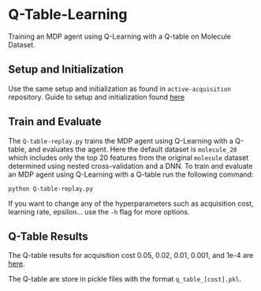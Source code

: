 # Q-Table-Learning
Training an MDP agent using Q-Learning with a Q-table on Molecule Dataset.

## Setup and Initialization

Use the same setup and initialization as found in `active-acquisition` repository. Guide to setup and initialization found [here](https://github.com/leungkean/active-acquisition/blob/a3db4d7525b735386e7bb21c67e1dc41671acf96/afa_guide.txt#L21)

## Train and Evaluate

The `Q-table-replay.py` trains the MDP agent using Q-Learning with a Q-table, and evaluates the agent. 
Here the default dataset is `molecule_20` which includes only the top 20 features from the original `molecule` dataset 
determined using nested cross-validation and a DNN. To train and evaluate an MDP agent using Q-Learning with a Q-table run the following command:

```
python Q-table-replay.py
```

If you want to change any of the hyperparameters such as acquisition cost, learning rate, epsilon... use the `-h` flag for more options.

## Q-Table Results

The Q-table results for acquisition cost 0.05, 0.02, 0.01, 0.001, and 1e-4 are [here](https://drive.google.com/drive/folders/1HeSLbTKIQqXf_7Sns0uwQPVARMSdIo4O?usp=sharing).

The Q-table are store in pickle files with the format `q_table_[cost].pkl`.
